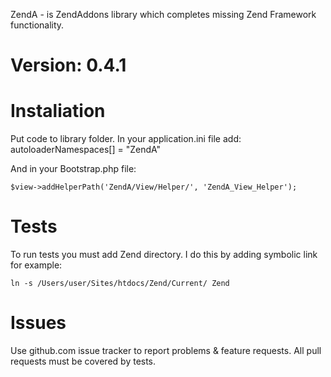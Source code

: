 ZendA - is ZendAddons library which completes missing Zend Framework functionality.

Version: 0.4.1
==============

Instaliation
============

Put code to library folder. In your application.ini file add:
	autoloaderNamespaces[] = "ZendA"

And in your Bootstrap.php file:

	$view->addHelperPath('ZendA/View/Helper/', 'ZendA_View_Helper');

Tests
=====

To run tests you must add Zend directory. I do this by adding symbolic link for example: 

	ln -s /Users/user/Sites/htdocs/Zend/Current/ Zend

Issues
======

Use github.com issue tracker to report problems & feature requests. All pull requests must be covered by tests.